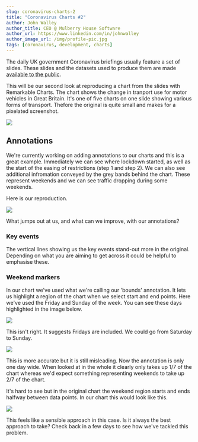 ```yaml
---
slug: coronavirus-charts-2
title: "Coronavirus Charts #2"
author: John Walley
author_title: CEO @ Mulberry House Software
author_url: https://www.linkedin.com/in/johnwalley
author_image_url: /img/profile-pic.jpg
tags: [coronavirus, development, charts]
---
```


The daily UK government Coronavirus briefings usually feature a set of slides. These slides and the datasets used to produce them are made [available to the public](https://www.gov.uk/government/collections/slides-and-datasets-to-accompany-coronavirus-press-conferences).

This will be our second look at reproducing a chart from the slides with Remarkable Charts. The chart shows the change in tranport use for motor vehicles in Great Britain. It's one of five charts on one slide showing various forms of transport. Thefore the original is quite small and makes for a pixelated screenshot.

![](/img/blog/change-in-transport-use.png)

## Annotations

We're currently working on adding annotations to our charts and this is a great example. Immediately we can see where lockdown started, as well as the start of the easing of restrictions (step 1 and step 2). We can also see additional infromation conveyed by the grey bands behind the chart. These represent weekends and we can see traffic dropping during some weekends.

Here is our reproduction.

![](/img/blog/remarkable-chart-change-in-tranport-use-before.png)

<!-- truncate-->

What jumps out at us, and what can we improve, with our annotations?

### Key events

The vertical lines showing us the key events stand-out more in the original. Depending on what you are aiming to get across it could be helpful to emphasise these.

### Weekend markers

In our chart we've used what we're calling our 'bounds' annotation. It lets us highlight a region of the chart when we select start and end points. Here we've used the Friday and Sunday of the week. You can see these days highlighted in the image below.

![](/img/blog/zoomed-bounds-annotation.png)

This isn't right. It suggests Fridays are included. We could go from Saturday to Sunday.

![](/img/blog/zoomed-bounds-annotation-2.png)

This is more accurate but it is still misleading. Now the annotation is only one day wide. When looked at in the whole it clearly only takes up 1/7 of the chart whereas we'd expect something representing weekends to take up 2/7 of the chart.

It's hard to see but in the original chart the weekend region starts and ends halfway between data points. In our chart this would look like this.

![](/img/blog/zoomed-bounds-annotation-3.png)

This feels like a sensible approach in this case. Is it always the best approach to take? Check back in a few days to see how we've tackled this problem.
